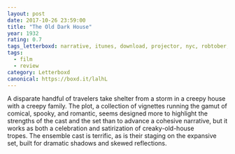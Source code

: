 ```yaml
---
layout: post 
date: 2017-10-26 23:59:00
title: "The Old Dark House"
year: 1932
rating: 0.7
tags_letterboxd: narrative, itunes, download, projector, nyc, robtober, Small City
tags:
  - film
  - review
category: Letterboxd
canonical: https://boxd.it/lalhL
---
```


A disparate handful of travelers take shelter from a storm in a creepy house with a creepy family. The plot, a collection of vignettes running the gamut of comical, spooky, and romantic, seems designed more to highlight the strengths of the cast and the set than to advance a cohesive narrative, but it works as both a celebration and satirization of creaky-old-house tropes. The ensemble cast is terrific, as is their staging on the expansive set, built for dramatic shadows and skewed reflections.